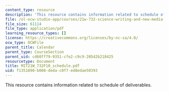 ```yaml
---
content_type: resource
description: 'This resource contains information related to schedule of deliverables. '
file: /ol-ocw-studio-app/courses/21w-732-science-writing-and-new-media-fall-2010/f1351890b008dedac0f7ed8edae50393_MIT21W_732F10_schedule.pdf
file_size: 61114
file_type: application/pdf
learning_resource_types: []
license: https://creativecommons.org/licenses/by-nc-sa/4.0/
ocw_type: OCWFile
parent_title: Calendar
parent_type: CourseSection
parent_uid: cd60ff79-9351-cfe2-c9c9-20542b218425
resourcetype: Document
title: MIT21W_732F10_schedule.pdf
uid: f1351890-b008-deda-c0f7-ed8edae50393
---
```

This resource contains information related to schedule of deliverables. 